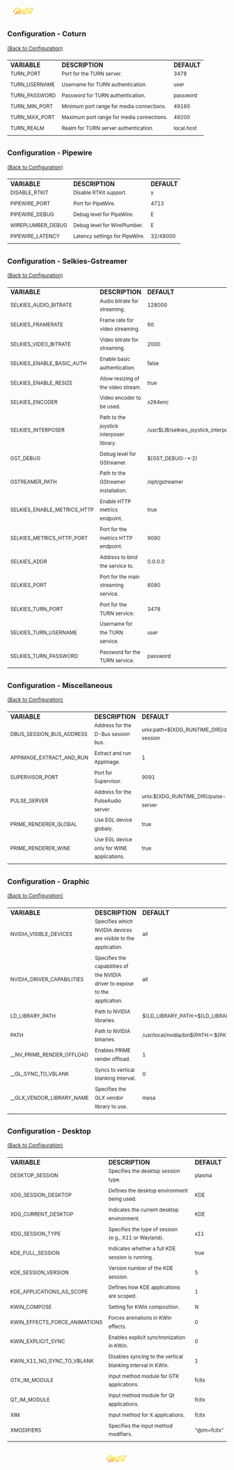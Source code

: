 <div align="left">
   <img src="../../.media/asset/badge/asset_badge_project_backgroundless.png" width="15%" height="auto"/>
</div>

##
<!---
#####################################################
# Configuration - COTURN
#####################################################
--->  
### Configuration - Coturn
<sup>[(Back to Configuration)](../../README.md#table-of-contents-3)</sup>
<br>

<div align="left">
   <table>
       <tr>
           <td><strong>VARIABLE</strong></td>
           <td><strong>DESCRIPTION</strong></td>
           <td><strong>DEFAULT</strong></td>
       </tr>
       <tr>
           <td><sup>TURN_PORT</sup></td>
           <td><sup>Port for the TURN server.</sup></td>
           <td><sup>3478</sup></td>
       </tr>
       <tr>
           <td><sup>TURN_USERNAME</sup></td>
           <td><sup>Username for TURN authentication.</sup></td>
           <td><sup>user</sup></td>
       </tr>
       <tr>
           <td><sup>TURN_PASSWORD</sup></td>
           <td><sup>Password for TURN authentication.</sup></td>
           <td><sup>password</sup></td>
       </tr>
       <tr>
           <td><sup>TURN_MIN_PORT</sup></td>
           <td><sup>Minimum port range for media connections.</sup></td>
           <td><sup>49160</sup></td>
       </tr>
       <tr>
           <td><sup>TURN_MAX_PORT</sup></td>
           <td><sup>Maximum port range for media connections.</sup></td>
           <td><sup>49200</sup></td>
       </tr>
       <tr>
           <td><sup>TURN_REALM</sup></td>
           <td><sup>Realm for TURN server authentication.</sup></td>
           <td><sup>local.host</sup></td>
       </tr>
   </table>
</div>

##
<!---
#####################################################
# Configuration - Pipewire
#####################################################
--->  
### Configuration - Pipewire
<sup>[(Back to Configuration)](../../README.md#table-of-contents-3)</sup>
<br>

<div align="left">
   <table>
       <tr>
           <td><strong>VARIABLE</strong></td>
           <td><strong>DESCRIPTION</strong></td>
           <td><strong>DEFAULT</strong></td>
       </tr>
       <tr>
           <td><sup>DISABLE_RTKIT</sup></td>
           <td><sup>Disable RTKit support.</sup></td>
           <td><sup>y</sup></td>
       </tr>
       <tr>
           <td><sup>PIPEWIRE_PORT</sup></td>
           <td><sup>Port for PipeWire.</sup></td>
           <td><sup>4713</sup></td>
       </tr>
       <tr>
           <td><sup>PIPEWIRE_DEBUG</sup></td>
           <td><sup>Debug level for PipeWire.</sup></td>
           <td><sup>E</sup></td>
       </tr>
       <tr>
           <td><sup>WIREPLUMBER_DEBUG</sup></td>
           <td><sup>Debug level for WirePlumber.</sup></td>
           <td><sup>E</sup></td>
       </tr>
       <tr>
           <td><sup>PIPEWIRE_LATENCY</sup></td>
           <td><sup>Latency settings for PipeWire.</sup></td>
           <td><sup>32/48000</sup></td>
       </tr>
   </table>
</div>

##
<!---
#####################################################
# Configuration - Selkies-Gstreamer 
#####################################################
--->  
### Configuration - Selkies-Gstreamer 
<sup>[(Back to Configuration)](../../README.md#table-of-contents-3)</sup>
<br>

<div align="left">
   <table>
       <tr>
           <td><strong>VARIABLE</strong></td>
           <td><strong>DESCRIPTION</strong></td>
           <td><strong>DEFAULT</strong></td>
       </tr>
       <tr>
           <td><sup>SELKIES_AUDIO_BITRATE</sup></td>
           <td><sup>Audio bitrate for streaming.</sup></td>
           <td><sup>128000</sup></td>
       </tr>
       <tr>
           <td><sup>SELKIES_FRAMERATE</sup></td>
           <td><sup>Frame rate for video streaming.</sup></td>
           <td><sup>60</sup></td>
       </tr>
       <tr>
           <td><sup>SELKIES_VIDEO_BITRATE</sup></td>
           <td><sup>Video bitrate for streaming.</sup></td>
           <td><sup>2000</sup></td>
       </tr>
       <tr>
           <td><sup>SELKIES_ENABLE_BASIC_AUTH</sup></td>
           <td><sup>Enable basic authentication.</sup></td>
           <td><sup>false</sup></td>
       </tr>
       <tr>
           <td><sup>SELKIES_ENABLE_RESIZE</sup></td>
           <td><sup>Allow resizing of the video stream.</sup></td>
           <td><sup>true</sup></td>
       </tr>
       <tr>
           <td><sup>SELKIES_ENCODER</sup></td>
           <td><sup>Video encoder to be used.</sup></td>
           <td><sup>x264enc</sup></td>
       </tr>
       <tr>
           <td><sup>SELKIES_INTERPOSER</sup></td>
           <td><sup>Path to the joystick interposer library.</sup></td>
           <td><sup>/usr/$LIB/selkies_joystick_interposer.so</sup></td>
       </tr>
       <tr>
           <td><sup>GST_DEBUG</sup></td>
           <td><sup>Debug level for GStreamer.</sup></td>
           <td><sup>${GST_DEBUG:-*:2}</sup></td>
       </tr>
       <tr>
           <td><sup>GSTREAMER_PATH</sup></td>
           <td><sup>Path to the GStreamer installation.</sup></td>
           <td><sup>/opt/gstreamer</sup></td>
       </tr>
       <tr>
           <td><sup>SELKIES_ENABLE_METRICS_HTTP</sup></td>
           <td><sup>Enable HTTP metrics endpoint.</sup></td>
           <td><sup>true</sup></td>
       </tr>
       <tr>
           <td><sup>SELKIES_METRICS_HTTP_PORT</sup></td>
           <td><sup>Port for the metrics HTTP endpoint.</sup></td>
           <td><sup>9090</sup></td>
       </tr>
       <tr>
           <td><sup>SELKIES_ADDR</sup></td>
           <td><sup>Address to bind the service to.</sup></td>
           <td><sup>0.0.0.0</sup></td>
       </tr>
       <tr>
           <td><sup>SELKIES_PORT</sup></td>
           <td><sup>Port for the main streaming service.</sup></td>
           <td><sup>8080</sup></td>
       </tr>
       <tr>
           <td><sup>SELKIES_TURN_PORT</sup></td>
           <td><sup>Port for the TURN service.</sup></td>
           <td><sup>3478</sup></td>
       </tr>
       <tr>
           <td><sup>SELKIES_TURN_USERNAME</sup></td>
           <td><sup>Username for the TURN service.</sup></td>
           <td><sup>user</sup></td>
       </tr>
       <tr>
           <td><sup>SELKIES_TURN_PASSWORD</sup></td>
           <td><sup>Password for the TURN service.</sup></td>
           <td><sup>password</sup></td>
       </tr>
   </table>
</div>

##
<!---
#####################################################
# Configuration - Miscellaneous
#####################################################
--->  
### Configuration - Miscellaneous
<sup>[(Back to Configuration)](../../README.md#table-of-contents-3)</sup>
<br>

<div align="left">
   <table>
       <tr>
           <td><strong>VARIABLE</strong></td>
           <td><strong>DESCRIPTION</strong></td>
           <td><strong>DEFAULT</strong></td>
       </tr>
       <tr>
           <td><sup>DBUS_SESSION_BUS_ADDRESS</sup></td>
           <td><sup>Address for the D-Bus session bus.</sup></td>
           <td><sup>unix:path=${XDG_RUNTIME_DIR}/dbus-session</sup></td>
       </tr>
       <tr>
           <td><sup>APPIMAGE_EXTRACT_AND_RUN</sup></td>
           <td><sup>Extract and run AppImage.</sup></td>
           <td><sup>1</sup></td>
       </tr>
       <tr>
           <td><sup>SUPERVISOR_PORT</sup></td>
           <td><sup>Port for Supervisor.</sup></td>
           <td><sup>9091</sup></td>
       </tr>
       <tr>
           <td><sup>PULSE_SERVER</sup></td>
           <td><sup>Address for the PulseAudio server.</sup></td>
           <td><sup>unix:${XDG_RUNTIME_DIR}/pulse-server</sup></td>
       </tr>
       <tr>
           <td><sup>PRIME_RENDERER_GLOBAL</sup></td>
           <td><sup>Use EGL device globaly.</sup></td>
           <td><sup>true</sup></td>
       </tr>
       <tr>
           <td><sup>PRIME_RENDERER_WINE</sup></td>
           <td><sup>Use EGL device only for WINE applications.</sup></td>
           <td><sup>true</sup></td>
       </tr>   
   </table>
</div>

##
<!---
#####################################################
# Configuration - Graphic
#####################################################
--->  
### Configuration - Graphic
<sup>[(Back to Configuration)](../../README.md#table-of-contents-3)</sup>
<br>

<div align="left">
   <table>
       <tr>
           <td><strong>VARIABLE</strong></td>
           <td><strong>DESCRIPTION</strong></td>
           <td><strong>DEFAULT</strong></td>
       </tr>
       <tr>
           <td><sup>NVIDIA_VISIBLE_DEVICES</sup></td>
           <td><sup>Specifies which NVIDIA devices are visible to the application.</sup></td>
           <td><sup>all</sup></td>
       </tr>
       <tr>
           <td><sup>NVIDIA_DRIVER_CAPABILITIES</sup></td>
           <td><sup>Specifies the capabilities of the NVIDIA driver to expose to the application.</sup></td>
           <td><sup>all</sup></td>
       </tr>
       <tr>
           <td><sup>LD_LIBRARY_PATH</sup></td>
           <td><sup>Path to NVIDIA libraries.</sup></td>
           <td><sup>${LD_LIBRARY_PATH:+${LD_LIBRARY_PATH}:}/usr/local/nvidia/lib:/usr/local/nvidia/lib64</sup></td>
       </tr>
       <tr>
           <td><sup>PATH</sup></td>
           <td><sup>Path to NVIDIA binaries.</sup></td>
           <td><sup>/usr/local/nvidia/bin${PATH:+:${PATH}}</sup></td>
       </tr>
       <tr>
           <td><sup>__NV_PRIME_RENDER_OFFLOAD</sup></td>
           <td><sup>Enables PRIME render offload.</sup></td>
           <td><sup>1</sup></td>
       </tr>
       <tr>
           <td><sup>__GL_SYNC_TO_VBLANK</sup></td>
           <td><sup>Syncs to vertical blanking interval.</sup></td>
           <td><sup>0</sup></td>
       </tr>
       <tr>
           <td><sup>__GLX_VENDOR_LIBRARY_NAME</sup></td>
           <td><sup>Specifies the GLX vendor library to use.</sup></td>
           <td><sup>mesa</sup></td>
       </tr>
   </table>
</div>

##
<!---
#####################################################
# Configuration - Desktop
#####################################################
--->  
### Configuration - Desktop
<sup>[(Back to Configuration)](../../README.md#table-of-contents-3)</sup>
<br>

<div align="left">
   <table>
       <tr>
           <td><strong>VARIABLE</strong></td>
           <td><strong>DESCRIPTION</strong></td>
           <td><strong>DEFAULT</strong></td>
       </tr>
       <tr>
           <td><sup>DESKTOP_SESSION</sup></td>
           <td><sup>Specifies the desktop session type.</sup></td>
           <td><sup>plasma</sup></td>
       </tr>
       <tr>
           <td><sup>XDG_SESSION_DESKTOP</sup></td>
           <td><sup>Defines the desktop environment being used.</sup></td>
           <td><sup>KDE</sup></td>
       </tr>
       <tr>
           <td><sup>XDG_CURRENT_DESKTOP</sup></td>
           <td><sup>Indicates the current desktop environment.</sup></td>
           <td><sup>KDE</sup></td>
       </tr>
       <tr>
           <td><sup>XDG_SESSION_TYPE</sup></td>
           <td><sup>Specifies the type of session (e.g., X11 or Wayland).</sup></td>
           <td><sup>x11</sup></td>
       </tr>
       <tr>
           <td><sup>KDE_FULL_SESSION</sup></td>
           <td><sup>Indicates whether a full KDE session is running.</sup></td>
           <td><sup>true</sup></td>
       </tr>
       <tr>
           <td><sup>KDE_SESSION_VERSION</sup></td>
           <td><sup>Version number of the KDE session.</sup></td>
           <td><sup>5</sup></td>
       </tr>
       <tr>
           <td><sup>KDE_APPLICATIONS_AS_SCOPE</sup></td>
           <td><sup>Defines how KDE applications are scoped.</sup></td>
           <td><sup>1</sup></td>
       </tr>
       <tr>
           <td><sup>KWIN_COMPOSE</sup></td>
           <td><sup>Setting for KWin composition.</sup></td>
           <td><sup>N</sup></td>
       </tr>
       <tr>
           <td><sup>KWIN_EFFECTS_FORCE_ANIMATIONS</sup></td>
           <td><sup>Forces animations in KWin effects.</sup></td>
           <td><sup>0</sup></td>
       </tr>
       <tr>
           <td><sup>KWIN_EXPLICIT_SYNC</sup></td>
           <td><sup>Enables explicit synchronization in KWin.</sup></td>
           <td><sup>0</sup></td>
       </tr>
       <tr>
           <td><sup>KWIN_X11_NO_SYNC_TO_VBLANK</sup></td>
           <td><sup>Disables syncing to the vertical blanking interval in KWin.</sup></td>
           <td><sup>1</sup></td>
       </tr>
       <tr>
           <td><sup>GTK_IM_MODULE</sup></td>
           <td><sup>Input method module for GTK applications.</sup></td>
           <td><sup>fcitx</sup></td>
       </tr>
       <tr>
           <td><sup>QT_IM_MODULE</sup></td>
           <td><sup>Input method module for Qt applications.</sup></td>
           <td><sup>fcitx</sup></td>
       </tr>
       <tr>
           <td><sup>XIM</sup></td>
           <td><sup>Input method for X applications.</sup></td>
           <td><sup>fcitx</sup></td>
       </tr>
       <tr>
           <td><sup>XMODIFIERS</sup></td>
           <td><sup>Specifies the input method modifiers.</sup></td>
           <td><sup>"@im=fcitx"</sup></td>
       </tr>
   </table>
</div>

##

<div align="center">
   <img src="../../.media/asset/badge/asset_badge_project_backgroundless.png" width="15%" height="auto"/>
</div>
